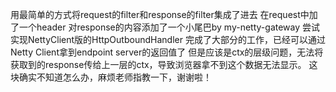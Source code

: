 用最简单的方式将request的filter和response的filter集成了进去
在request中加了一个header
对response的内容添加了一个小尾巴by my-netty-gateway
尝试实现NettyClient版的HttpOutboundHandler
完成了大部分的工作，已经可以通过Netty Client拿到endpoint server的返回值了
但是应该是ctx的层级问题，无法将获取到的response传给上一层的ctx，导致浏览器拿不到这个数据无法显示。
这块确实不知道怎么办，麻烦老师指教一下，谢谢啦！
